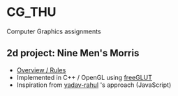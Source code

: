 # CG_THU
Computer Graphics assignments

## 2d project: Nine Men's Morris 

- [Overview / Rules](https://en.wikipedia.org/wiki/Nine_men%27s_morris)
- Implemented in C++ / OpenGL using [freeGLUT](http://freeglut.sourceforge.net/)
- Inspiration from [yadav-rahul](https://github.com/yadav-rahul/Nine-Mens-Morris) 's approach (JavaScript)
